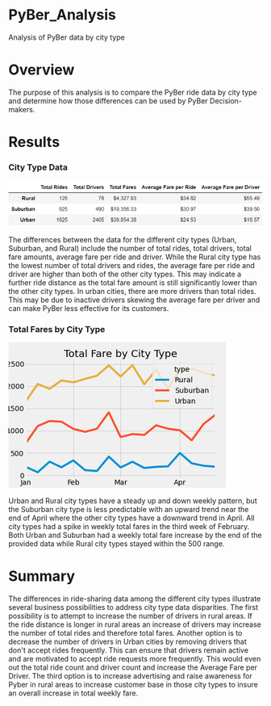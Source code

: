 # PyBer_Analysis
Analysis of PyBer data by city type
# Overview
The purpose of this analysis is to compare the PyBer ride data by city type and determine how those differences can be used by PyBer Decision-makers.
# Results
### City Type Data
![PyBer Summary Data](https://github.com/marhanlang/PyBer_Analysis/blob/main/Resources/Pyber_summary.png)

The differences between the data for the different city types (Urban, Suburban, and Rural) include the number of total rides, total drivers, total fare amounts, average fare per ride and driver. While the Rural city type has the lowest number of total drivers and rides, the average fare per ride and driver are higher than both of the other city types. This may indicate a further ride distance as the total fare amount is still significantly lower than the other city types. In urban cities, there are more drivers than total rides. This may be due to inactive drivers skewing the average fare per driver and can make PyBer less effective for its customers. 
### Total Fares by City Type
![Total Fare by City Type](https://github.com/marhanlang/PyBer_Analysis/blob/main/analysis/PyBer_fare_summary.png)

Urban and Rural city types have a steady up and down weekly pattern, but the Suburban city type is less predictable with an upward trend near the end of April where the other city types have a downward trend in April. All city types had a spike in weekly total fares in the third week of February. Both Urban and Suburban had a weekly total fare increase by the end of the provided data while Rural city types stayed within the 500 range.
# Summary
The differences in ride-sharing data among the different city types illustrate several business possibilities to address city type data disparities.  The first possibility is to attempt to increase the number of drivers in rural areas. If the ride distance is longer in rural areas an increase of drivers may increase the number of total rides and therefore total fares. Another option is to decrease the number of drivers in Urban cities by removing drivers that don't accept rides frequently. This can ensure that drivers remain active and are motivated to accept ride requests more frequently. This would even out the total ride count and driver count and increase the Average Fare per Driver. The third option is to increase advertising and raise awareness for Pyber in rural areas to increase customer base in those city types to insure an overall increase in total weekly fare.
